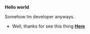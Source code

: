 </html>
<b><p class="anchor">Hello world</p></b>

</body

<p class="center">Somehow Im developer anyways.</p>

- Well, thanks for see this thing **[Here](https://renye.com/)**
  </html>


